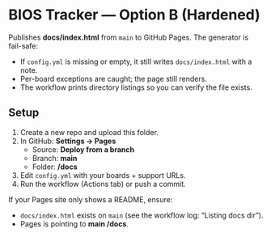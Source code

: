 # BIOS Tracker — Option B (Hardened)

Publishes **docs/index.html** from `main` to GitHub Pages. The generator is fail-safe:
- If `config.yml` is missing or empty, it still writes `docs/index.html` with a note.
- Per-board exceptions are caught; the page still renders.
- The workflow prints directory listings so you can verify the file exists.

## Setup
1. Create a new repo and upload this folder.
2. In GitHub: **Settings → Pages**
   - Source: **Deploy from a branch**
   - Branch: **main**
   - Folder: **/docs**
3. Edit `config.yml` with your boards + support URLs.
4. Run the workflow (Actions tab) or push a commit.

If your Pages site only shows a README, ensure:
- `docs/index.html` exists on `main` (see the workflow log: “Listing docs dir”).
- Pages is pointing to **main /docs**.
